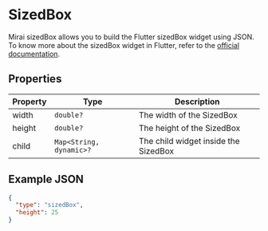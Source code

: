# SizedBox

Mirai sizedBox allows you to build the Flutter sizedBox widget using JSON.
To know more about the sizedBox widget in Flutter, refer to the [official documentation](https://api.flutter.dev/flutter/widgets/SizedBox-class.html).

## Properties

| Property | Type                    | Description                          |
| -------- | ----------------------- | ------------------------------------ |
| width    | `double?`               | The width of the SizedBox            |
| height   | `double?`               | The height of the SizedBox           |
| child    | `Map<String, dynamic>?` | The child widget inside the SizedBox |

## Example JSON

```json
{
  "type": "sizedBox",
  "height": 25
}
```

